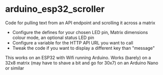 # arduino_esp32_scroller
Code for pulling text from an API endpoint and scrolling it across a matrix

* Configure the defines for your chosen LED pin, Matrix dimensions colour mode, an optional status LED pin
* Configure a variable for the HTTP API URL you want to call
* Tweak the code if you want to display a different key than "message"

This works on an ESP32 with Wifi running Arduino. Works (barely) on a 32x8 matrix (may have to shave a bit and go for 30x7) on an Arduino Nano or similar
